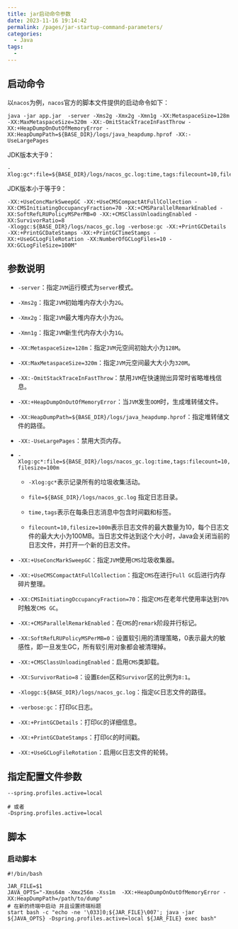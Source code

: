 ```yaml
---
title: jar启动命令参数
date: 2023-11-16 19:14:42
permalink: /pages/jar-startup-command-parameters/
categories:
  - Java
tags:
  - 
---
```


## 启动命令

以`nacos`为例，`nacos`官方的脚本文件提供的启动命令如下：

```shell
java -jar app.jar  -server -Xms2g -Xmx2g -Xmn1g -XX:MetaspaceSize=128m -XX:MaxMetaspaceSize=320m -XX:-OmitStackTraceInFastThrow -XX:+HeapDumpOnOutOfMemoryError -XX:HeapDumpPath=${BASE_DIR}/logs/java_heapdump.hprof -XX:-UseLargePages
```

JDK版本大于9：

```shell
-Xlog:gc*:file=${BASE_DIR}/logs/nacos_gc.log:time,tags:filecount=10,filesize=100m
```

JDK版本小于等于9：

```shell
-XX:+UseConcMarkSweepGC -XX:+UseCMSCompactAtFullCollection -XX:CMSInitiatingOccupancyFraction=70 -XX:+CMSParallelRemarkEnabled -XX:SoftRefLRUPolicyMSPerMB=0 -XX:+CMSClassUnloadingEnabled -XX:SurvivorRatio=8 
-Xloggc:${BASE_DIR}/logs/nacos_gc.log -verbose:gc -XX:+PrintGCDetails -XX:+PrintGCDateStamps -XX:+PrintGCTimeStamps -XX:+UseGCLogFileRotation -XX:NumberOfGCLogFiles=10 -XX:GCLogFileSize=100M"

```

## 参数说明

- `-server`：指定`JVM`运行模式为`server`模式。

- `-Xms2g`：指定`JVM`初始堆内存大小为`2G`。

- `-Xmx2g`：指定`JVM`最大堆内存大小为`2G`。

- `-Xmn1g`：指定`JVM`新生代内存大小为`1G`。

- `-XX:MetaspaceSize=128m`：指定`JVM`元空间初始大小为`128M`。

- `-XX:MaxMetaspaceSize=320m`：指定`JVM`元空间最大大小为`320M`。

- `-XX:-OmitStackTraceInFastThrow`：禁用`JVM`在快速抛出异常时省略堆栈信息。

- `-XX:+HeapDumpOnOutOfMemoryError`：当`JVM`发生`OOM`时，生成堆转储文件。

- `-XX:HeapDumpPath=${BASE_DIR}/logs/java_heapdump.hprof`：指定堆转储文件的路径。

- `-XX:-UseLargePages`：禁用大页内存。

- `-Xlog:gc*:file=${BASE_DIR}/logs/nacos_gc.log:time,tags:filecount=10,filesize=100m`

    + `-Xlog:gc*`表示记录所有的垃圾收集活动。

    + `file=${BASE_DIR}/logs/nacos_gc.log` 指定日志目录。

    + `time,tags`表示在每条日志消息中包含时间戳和标签。

    + `filecount=10,filesize=100m`表示日志文件的最大数量为10，每个日志文件的最大大小为100MB。当日志文件达到这个大小时，Java会关闭当前的日志文件，并打开一个新的日志文件。

- `-XX:+UseConcMarkSweepGC`：指定`JVM`使用`CMS`垃圾收集器。

- `-XX:+UseCMSCompactAtFullCollection`：指定`CMS`在进行`Full GC`后进行内存碎片整理。

- `-XX:CMSInitiatingOccupancyFraction=70`：指定`CMS`在老年代使用率达到`70%`时触发`CMS GC`。

- `-XX:+CMSParallelRemarkEnabled`：在`CMS`的`remark`阶段并行标记。

- `-XX:SoftRefLRUPolicyMSPerMB=0`：设置软引用的清理策略，0表示最大的敏感性，即一旦发生GC，所有软引用对象都会被清理掉。

- `-XX:+CMSClassUnloadingEnabled`：启用`CMS`类卸载。

- `-XX:SurvivorRatio=8`：设置`Eden`区和`Survivor`区的比例为`8:1`。

- `-Xloggc:${BASE_DIR}/logs/nacos_gc.log`：指定`GC`日志文件的路径。

- `-verbose:gc`：打印`GC`日志。

- `-XX:+PrintGCDetails`：打印`GC`的详细信息。

- `-XX:+PrintGCDateStamps`：打印`GC`的时间戳。

- `-XX:+UseGCLogFileRotation`：启用`GC`日志文件的轮转。

## 指定配置文件参数

```shell
--spring.profiles.active=local

# 或者
-Dspring.profiles.active=local
```

## 脚本

### 启动脚本

```shell
#!/bin/bash

JAR_FILE=$1
JAVA_OPTS="-Xms64m -Xmx256m -Xss1m  -XX:+HeapDumpOnOutOfMemoryError -XX:HeapDumpPath=/path/to/dump"
# 在新的终端中启动 并且设置终端标题
start bash -c "echo -ne '\033]0;${JAR_FILE}\007'; java -jar  ${JAVA_OPTS} -Dspring.profiles.active=local ${JAR_FILE} exec bash"

```